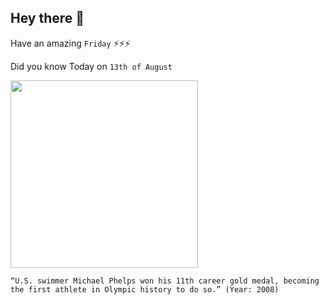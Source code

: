 ## Hey there 👋
Have an amazing `Friday` ⚡⚡⚡

Did you know Today on `13th of August`
 
 [<img src="https://i2.wp.com/myswimpro.com/blog/wp-content/uploads/2020/09/phelps-medals.jpg?resize=1024%2C576&ssl=1" width="300" />](https://myswimpro.com/blog/2020/09/11/how-michael-phelps-became-the-greatest-swimmer-of-all-time/) 
 ```
“U.S. swimmer Michael Phelps won his 11th career gold medal, becoming the first athlete in Olympic history to do so.” (Year: 2008)
```

